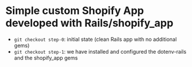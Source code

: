 # Simple custom Shopify App developed with Rails/shopify_app
- `git checkout step-0`: initial state (clean Rails app with no additional gems)
- `git checkout step-1`: we have installed and configured the dotenv-rails and
  the shopify_app gems
